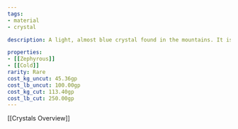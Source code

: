 ```yaml
---
tags:
- material
- crystal

description: A light, almost blue crystal found in the mountains. It is so light that extreme care has to be taken when extracted to prevent entire chunks of it drifting away with the wind.

properties:
- [[Zephyrous]]
- [[Cold]]
rarity: Rare
cost_kg_uncut: 45.36gp
cost_lb_uncut: 100.00gp
cost_kg_cut: 113.40gp
cost_lb_cut: 250.00gp
---
```

[[Crystals Overview]]